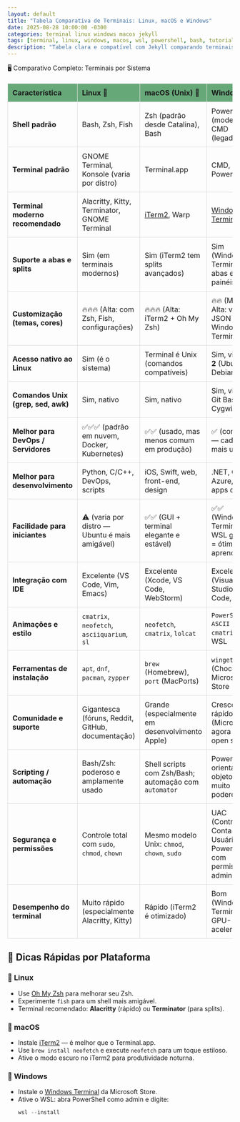 ```yaml
---
layout: default
title: "Tabela Comparativa de Terminais: Linux, macOS e Windows"
date: 2025-08-28 10:00:00 -0300
categories: terminal linux windows macos jekyll
tags: [terminal, linux, windows, macos, wsl, powershell, bash, tutorial]
description: "Tabela clara e compatível com Jekyll comparando terminais do Linux, macOS e Windows."
---
```



<style>
table {
  border-collapse: collapse;
  width: 100%;
  margin: 20px 0;
}
th, td {
  border: 1px solid #ddd;
  padding: 10px;
  text-align: left;
}
th {
  background-color: #67a879;
}
</style>



 🖥️ Comparativo Completo: Terminais por Sistema

| Característica                    | Linux 🐧                                                                 | macOS (Unix) 🍏                                                              | Windows 💾                                                                 |
|-----------------------------------|--------------------------------------------------------------------------|------------------------------------------------------------------------------|----------------------------------------------------------------------------|
| **Shell padrão**                  | Bash, Zsh, Fish                                                          | Zsh (padrão desde Catalina), Bash                                            | PowerShell (moderno), CMD (legado)                                         |
| **Terminal padrão**               | GNOME Terminal, Konsole (varia por distro)                               | Terminal.app                                                                 | CMD, PowerShell                                                            |
| **Terminal moderno recomendado**  | Alacritty, Kitty, Terminator, GNOME Terminal                             | [iTerm2](https://iterm2.com), Warp                                           | [Windows Terminal](https://aka.ms/terminal)                                |
| **Suporte a abas e splits**       | Sim (em terminais modernos)                                              | Sim (iTerm2 tem splits avançados)                                            | Sim (Windows Terminal tem abas e painéis)                                  |
| **Customização (temas, cores)**   | 🔥🔥🔥 (Alta: com Zsh, Fish, configurações)                              | 🔥🔥🔥 (Alta: iTerm2 + Oh My Zsh)                                            | 🔥🔥 (Média-Alta: via JSON no Windows Terminal)                             |
| **Acesso nativo ao Linux**        | Sim (é o sistema)                                                        | Terminal é Unix (comandos compatíveis)                                       | Sim, via **WSL 2** (Ubuntu, Debian, etc)                                   |
| **Comandos Unix (grep, sed, awk)**| Sim, nativo                                                              | Sim, nativo                                                                  | Sim, via WSL, Git Bash ou Cygwin                                           |
| **Melhor para DevOps / Servidores** | ✅✅✅ (padrão em nuvem, Docker, Kubernetes)                            | ✅✅ (usado, mas menos comum em produção)                                     | ✅ (com WSL — cada vez mais usado)                                          |
| **Melhor para desenvolvimento**   | Python, C/C++, DevOps, scripts                                           | iOS, Swift, web, front-end, design                                           | .NET, C#, Azure, Unity, apps desktop                                       |
| **Facilidade para iniciantes**    | ⚠️ (varia por distro — Ubuntu é mais amigável)                           | ✅✅ (GUI + terminal elegante e estável)                                      | ✅✅ (Windows Terminal + WSL guiado = ótimo para aprendizado)               |
| **Integração com IDE**            | Excelente (VS Code, Vim, Emacs)                                          | Excelente (Xcode, VS Code, WebStorm)                                         | Excelente (Visual Studio, VS Code, Rider)                                  |
| **Animações e estilo**            | `cmatrix`, `neofetch`, `asciiquarium`, `sl`                              | `neofetch`, `cmatrix`, `lolcat`                                              | `PowerShell + ASCII art`, `cmatrix` no WSL                                 |
| **Ferramentas de instalação**     | `apt`, `dnf`, `pacman`, `zypper`                                         | `brew` (Homebrew), `port` (MacPorts)                                         | `winget`, `choco` (Chocolatey), Microsoft Store                             |
| **Comunidade e suporte**          | Gigantesca (fóruns, Reddit, GitHub, documentação)                        | Grande (especialmente em desenvolvimento Apple)                              | Crescendo rápido (Microsoft agora apoia open source)                       |
| **Scripting / automação**         | Bash/Zsh: poderoso e amplamente usado                                    | Shell scripts com Zsh/Bash; automação com `automator`                        | PowerShell: orientado a objetos, muito poderoso                             |
| **Segurança e permissões**        | Controle total com `sudo`, `chmod`, `chown`                              | Mesmo modelo Unix: `chmod`, `chown`, `sudo`                                  | UAC (Controle de Conta de Usuário), PowerShell com permissão de administrador |
| **Desempenho do terminal**        | Muito rápido (especialmente Alacritty, Kitty)                            | Rápido (iTerm2 é otimizado)                                                  | Bom (Windows Terminal é GPU-acelerado)                                     |

## 🔧 Dicas Rápidas por Plataforma

### 🐧 Linux
- Use [Oh My Zsh](https://ohmyz.sh) para melhorar seu Zsh.
- Experimente `fish` para um shell mais amigável.
- Terminal recomendado: **Alacritty** (rápido) ou **Terminator** (para splits).

### 🍏 macOS
- Instale [iTerm2](https://iterm2.com) — é melhor que o Terminal.app.
- Use `brew install neofetch` e execute `neofetch` para um toque estiloso.
- Ative o modo escuro no iTerm2 para produtividade noturna.

### 💾 Windows
- Instale o [Windows Terminal](https://aka.ms/terminal) da Microsoft Store.
- Ative o WSL: abra PowerShell como admin e digite:
  ```powershell
  wsl --install
